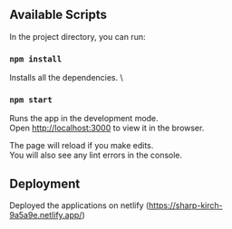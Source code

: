 
## Available Scripts

In the project directory, you can run:

### `npm install`

Installs all the dependencies. \

### `npm start`

Runs the app in the development mode.\
Open [http://localhost:3000](http://localhost:3000) to view it in the browser.

The page will reload if you make edits.\
You will also see any lint errors in the console.


## Deployment

Deployed the applications on netlify (https://sharp-kirch-9a5a9e.netlify.app/)

